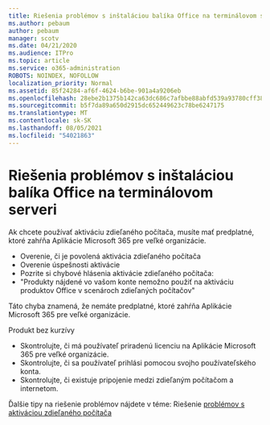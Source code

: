 ```yaml
---
title: Riešenia problémov s inštaláciou balíka Office na terminálovom serveri
ms.author: pebaum
author: pebaum
manager: scotv
ms.date: 04/21/2020
ms.audience: ITPro
ms.topic: article
ms.service: o365-administration
ROBOTS: NOINDEX, NOFOLLOW
localization_priority: Normal
ms.assetid: 85f24284-af6f-4624-b6be-901a4a9206eb
ms.openlocfilehash: 28ebe2b1375b142ca63dc686c7afbbe88abfd539a93780cff3861f80de40b411
ms.sourcegitcommit: b5f7da89a650d2915dc652449623c78be6247175
ms.translationtype: MT
ms.contentlocale: sk-SK
ms.lasthandoff: 08/05/2021
ms.locfileid: "54021863"
---
```

# <a name="solutions-for-issues-around-installing-office-on-a-terminal-server"></a>Riešenia problémov s inštaláciou balíka Office na terminálovom serveri

Ak chcete používať aktiváciu zdieľaného počítača, musíte mať predplatné, ktoré zahŕňa Aplikácie Microsoft 365 pre veľké organizácie.
  
- Overenie, či je povolená aktivácia zdieľaného počítača
- Overenie úspešnosti aktivácie
- Pozrite si chybové hlásenia aktivácie zdieľaného počítača:
- "Produkty nájdené vo vašom konte nemožno použiť na aktiváciu produktov Office v scenároch zdieľaných počítačov"
  
Táto chyba znamená, že nemáte predplatné, ktoré zahŕňa Aplikácie Microsoft 365 pre veľké organizácie.

Produkt bez kurzívy

- Skontrolujte, či má používateľ priradenú licenciu na Aplikácie Microsoft 365 pre veľké organizácie.
- Skontrolujte, či sa používateľ prihlási pomocou svojho používateľského konta.
- Skontrolujte, či existuje pripojenie medzi zdieľaným počítačom a internetom.

Ďalšie tipy na riešenie problémov nájdete v téme: Riešenie [problémov s aktiváciou zdieľaného počítača](https://docs.microsoft.com/DeployOffice/troubleshoot-shared-computer-activation)